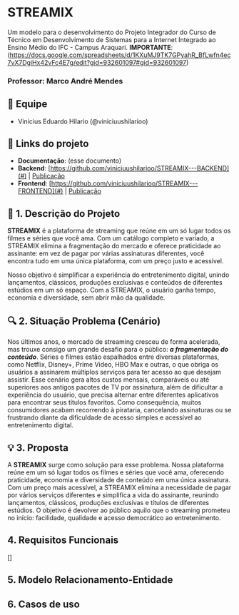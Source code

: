 # STREAMIX
Um modelo para o desenvolvimento do Projeto Integrador do Curso de Técnico em Desenvolvimento de Sistemas para a Internet Integrado ao Ensino Médio do IFC - Campus Araquari. **IMPORTANTE**:
(https://docs.google.com/spreadsheets/d/1KXuMJ9TK7GPyahR_BfLwfn4ec7vX7DgiHx42vFc4E7g/edit?gid=932601097#gid=932601097)

### Professor: Marco André Mendes

## 👥 Equipe

- Vinicius Eduardo Hilario (@viniciuushilarioo)

## 🔗 Links do projeto

- **Documentação**: (esse documento)
- **Backend**: [https://github.com/viniciuushilarioo/STREAMIX---BACKEND](#) | [Publicação](#)
- **Frontend**: [https://github.com/viniciuushilarioo/STREAMIX---FRONTEND](#) | [Publicação](#)

## 📌 1. Descrição do Projeto

**STREAMIX** é a plataforma de streaming que reúne em um só lugar todos os filmes e séries que você ama. Com um catálogo completo e variado, a STREAMIX elimina a fragmentação do mercado e oferece praticidade ao assinante: em vez de pagar por várias assinaturas diferentes, você encontra tudo em uma única plataforma, com um preço justo e acessível.

Nosso objetivo é simplificar a experiência do entretenimento digital, unindo lançamentos, clássicos, produções exclusivas e conteúdos de diferentes estúdios em um só espaço. Com a STREAMIX, o usuário ganha tempo, economia e diversidade, sem abrir mão da qualidade.

## 🔍 2. Situação Problema (Cenário)

Nos últimos anos, o mercado de streaming cresceu de forma acelerada, mas trouxe consigo um grande desafio para o público: ***a fragmentação do conteúdo***. Séries e filmes estão espalhados entre diversas plataformas, como Netflix, Disney+, Prime Video, HBO Max e outras, o que obriga os usuários a assinarem múltiplos serviços para ter acesso ao que desejam assistir. Esse cenário gera altos custos mensais, comparáveis ou até superiores aos antigos pacotes de TV por assinatura, além de dificultar a experiência do usuário, que precisa alternar entre diferentes aplicativos para encontrar seus títulos favoritos. Como consequência, muitos consumidores acabam recorrendo à pirataria, cancelando assinaturas ou se frustrando diante da dificuldade de acesso simples e acessível ao entretenimento digital.

## 💡 3. Proposta

A **STREAMIX** surge como solução para esse problema. Nossa plataforma reúne em um só lugar todos os filmes e séries que você ama, oferecendo praticidade, economia e diversidade de conteúdo em uma única assinatura. Com um preço mais acessível, a STREAMIX elimina a necessidade de pagar por vários serviços diferentes e simplifica a vida do assinante, reunindo lançamentos, clássicos, produções exclusivas e títulos de diferentes estúdios. O objetivo é devolver ao público aquilo que o streaming prometeu no início: facilidade, qualidade e acesso democrático ao entretenimento.

  ## 4. Requisitos Funcionais

  []

  ## 5. Modelo Relacionamento-Entidade

  ## 6. Casos de uso

